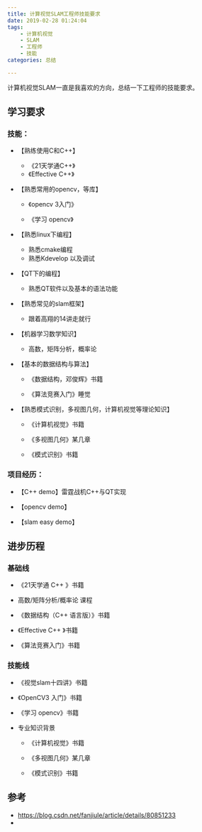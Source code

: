 ```yaml
---
title: 计算视觉SLAM工程师技能要求
date: 2019-02-28 01:24:04
tags:
    - 计算机视觉
    - SLAM
    - 工程师
    - 技能
categories: 总结

---
```



计算机视觉SLAM一直是我喜欢的方向，总结一下工程师的技能要求。

<!-- More -->



## 学习要求
### 技能：
+ 【熟练使用C和C++】

    + 《21天学通C++》
    + 《Effective C++》

+ 【熟悉常用的opencv，等库】
    + 《opencv 3入门》

    + 《学习 opencv》
+ 【熟悉linux下编程】

    + 熟悉cmake编程
    + 熟悉Kdevelop 以及调试

+ 【QT下的编程】
    + 熟悉QT软件以及基本的语法功能

+ 【熟悉常见的slam框架】
    + 跟着高翔的14讲走就行

+ 【机器学习数学知识】
    + 高数，矩阵分析，概率论

+ 【基本的数据结构与算法】
    + 《数据结构，邓俊辉》书籍

    + 《算法竞赛入门》睡觉
+ 【熟悉模式识别，多视图几何，计算机视觉等理论知识】

    + 《计算机视觉》书籍
    + 《多视图几何》某几章

    + 《模式识别》书籍
### 项目经历：

+ 【C++ demo】雷霆战机C++与QT实现
+ 【opencv demo】

+ 【slam easy demo】
## 进步历程

### 基础线
+ 《21天学通 C++ 》书籍

+ 高数/矩阵分析/概率论 课程
+ 《数据结构（C++ 语言版）》书籍

+ 《Effective C++ 》书籍
+ 《算法竞赛入门》书籍

### 技能线
+ 《视觉slam十四讲》书籍

+ 《OpenCV3 入门》书籍
+ 《学习 opencv》书籍

+ 专业知识背景
    + 《计算机视觉》书籍

    + 《多视图几何》某几章
    + 《模式识别》书籍



## 参考
+ https://blog.csdn.net/fanjiule/article/details/80851233
+ 
